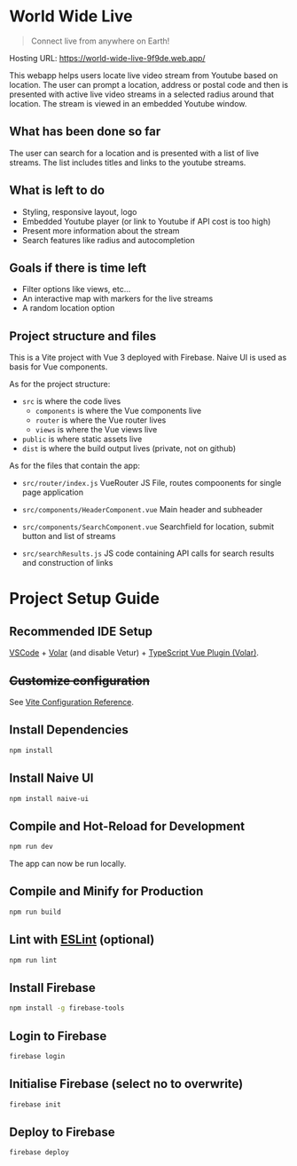 # World Wide Live
>Connect live from anywhere on Earth!

Hosting URL: https://world-wide-live-9f9de.web.app/

This webapp helps users locate live video stream from Youtube based on location. The user can prompt a location, address or postal code and then is presented with active live video streams in a selected radius around that location. The stream is viewed in an embedded Youtube window. 

## What has been done so far
The user can search for a location and is presented with a list of live streams. The list includes titles and links to the youtube streams.

## What is left to do
- Styling, responsive layout, logo
- Embedded Youtube player (or link to Youtube if API cost is too high)
- Present more information about the stream
- Search features like radius and autocompletion

## Goals if there is time left
- Filter options like views, etc...
- An interactive map with markers for the live streams
- A random location option

## Project structure and files
This is a Vite project with Vue 3 deployed with Firebase. Naive UI is used as basis for Vue components.

As for the project structure:
- `src` is where the code lives
    - `components` is where the Vue components live
    - `router` is where the Vue router lives
    - `views` is where the Vue views live
- `public` is where static assets live
- `dist` is where the build output lives (private, not on github)

As for the files that contain the app:
- `src/router/index.js` VueRouter JS File, routes compoonents for single page application

- `src/components/HeaderComponent.vue` Main header and subheader
- `src/components/SearchComponent.vue` Searchfield for location, submit button and list of streams

- `src/searchResults.js` JS code containing API calls for search results and construction of links


# Project Setup Guide
## Recommended IDE Setup

[VSCode](https://code.visualstudio.com/) + [Volar](https://marketplace.visualstudio.com/items?itemName=Vue.volar) (and disable Vetur) + [TypeScript Vue Plugin (Volar)](https://marketplace.visualstudio.com/items?itemName=Vue.vscode-typescript-vue-plugin).

## ~~Customize configuration~~

See [Vite Configuration Reference](https://vitejs.dev/config/).

## Install Dependencies

```sh
npm install
```

## Install Naive UI
```sh
npm install naive-ui
```

## Compile and Hot-Reload for Development

```sh
npm run dev
```

The app can now be run locally.

## Compile and Minify for Production

```sh
npm run build
```

## Lint with [ESLint](https://eslint.org/) (optional)

```sh
npm run lint
```

## Install Firebase
```sh
npm install -g firebase-tools
```

## Login to Firebase 
```sh
firebase login
```

## Initialise Firebase (select no to overwrite)
```sh
firebase init
```

## Deploy to Firebase
```sh
firebase deploy
```

